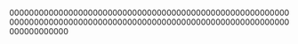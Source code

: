 
000000000000000000000000000000000000000000000000000000000000000000000000000000000000000000000000000000000000000000000000000000
